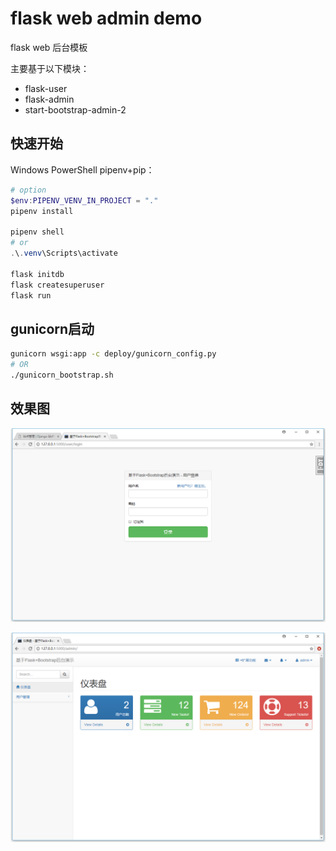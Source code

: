 # flask web admin demo

flask web 后台模板

主要基于以下模块：

- flask-user
- flask-admin
- start-bootstrap-admin-2

## 快速开始

Windows PowerShell pipenv+pip：

```PowerShell
# option
$env:PIPENV_VENV_IN_PROJECT = "."
pipenv install

pipenv shell
# or
.\.venv\Scripts\activate

flask initdb
flask createsuperuser
flask run
```

## gunicorn启动

```bash
gunicorn wsgi:app -c deploy/gunicorn_config.py
# OR
./gunicorn_bootstrap.sh
```

## 效果图

![login](screenshot/login.png)

![admin](screenshot/admin.png)
